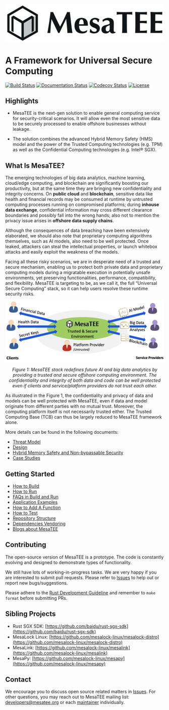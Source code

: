 <p align="center"><img src="docs/images/logo.png" width=500/></p>

# A Framework for Universal Secure Computing

[![Build Status](http://ci.mesalock-linux.org/api/badges/mesalock-linux/mesatee/status.svg)](http://ci.mesalock-linux.org/mesalock-linux/mesatee)
[![Documentation Status](https://img.shields.io/badge/docs-latest-brightgreen.svg)](https://mesatee.org/doc/mesatee_sdk/)
[![Codecov Status](https://codecov.io/gh/mesalock-linux/mesatee/branch/master/graph/badge.svg?token=Cwv13guOBi)](https://codecov.io/gh/mesalock-linux/mesatee)
[![License](https://img.shields.io/badge/License-Apache%202.0-blue.svg)](https://opensource.org/licenses/Apache-2.0)

## Highlights

* MesaTEE is the next-gen solution to enable general computing service for security-critical scenarios. It will allow even the most sensitive data to be securely processed to enable offshore businesses without leakage.

* The solution combines the advanced Hybrid Memory Safety (HMS) model and the power of the Trusted Computing technologies (e.g. TPM) as well as the Confidential Computing technologies (e.g. Intel® SGX).

## What Is MesaTEE?

The emerging technologies of big data analytics, machine learning, cloud/edge
computing, and blockchain are significantly boosting our productivity, but at
the same time they are bringing new confidentiality and integrity concerns. On
**public cloud** and **blockchain**, sensitive data like health and financial
records may be consumed at runtime by untrusted computing processes running on
compromised platforms; during **inhouse data exchange**, confidential
information may cross different clearance boundaries and possibly fall into the
wrong hands; also not to mention the privacy issue arises in **offshore data
supply chains**.

Although the consequences of data breaching have been extensively elaborated,
we should also note that proprietary computing algorithms themselves, such as
AI models, also need to be well protected. Once leaked, attackers can steal the
intellectual properties, or launch whitebox attacks and easily exploit the
weakness of the models.

Facing all these risky scenarios, we are in desperate need of a trusted and
secure mechanism, enabling us to protect both private data and proprietary
computing models during a migratable execution in potentially unsafe
environments, yet preserving functionalities, performance, compatibility, and
flexibility. MesaTEE is targeting to be, as we call it, the full “Universal
Secure Computing” stack, so it can help users resolve these runtime security
risks.

<p align="center"><img src="docs/images/overview.png" width="600"/></p>
<p align="center"><i>Figure 1: MesaTEE stack redefines future AI and big data analytics by
providing a trusted and secure offshore computing environment. The
confidentiality and integrity of both data and code can be well protected even
  if clients and service/platform providers do not trust each other.</i></p>

As illustrated in the Figure 1, the confidentiality and privacy of data and
models can be well protected with MesaTEE, even if data and model originate
from different parties with no mutual trust. Moreover, the computing platform
itself is not necessarily trusted either. The Trusted Computing Base (TCB) can
thus be largely reduced to MesaTEE framework alone.

More details can be found in the following documents:
* [Threat Model](docs/threat_model.md)
* [Design](docs/design.md)
* [Hybrid Memory Safety and Non-bypassable Security](docs/hms_and_nbsp.md)
* [Case Studies](docs/case_study.md)

## Getting Started

* [How to Build](docs/how_to_build.md)
* [How to Run](docs/how_to_run.md)
* [FAQs in Build and Run](docs/faq.md)
* [Application Examples](examples/README.md)
* [How to Add A Function](docs/how_to_add_your_function.md)
* [How to Test](tests)
* [Repository Structure](docs/repo_structure.md)
* [Dependencies Vendoring](third_party/README.md)
* [Blogs about MesaTEE](https://medium.com/@baidu.xlab)

## Contributing

The open-source version of MesaTEE is a prototype. The code is constantly
evolving and designed to demonstrate types of functionality.

We still have lots of working-in-progress tasks. We are very happy if you are
interested to submit pull requests. Please refer to
[Issues](https://github.com/mesalock-linux/mesatee/issues) to help out
or report new bugs/suggestions.

Please adhere to the [Rust Development Guideline](docs/rust_guideline.md) and remember to ``make format`` before submitting PRs.

## Sibling Projects

* Rust SGX SDK:
  [https://github.com/baidu/rust-sgx-sdk](https://github.com/baidu/rust-sgx-sdk)
* MesaLock Linux:
  [https://github.com/mesalock-linux/mesalock-distro](https://github.com/mesalock-linux/mesalock-distro)
* MesaLink:
  [https://github.com/mesalock-linux/mesalink](https://github.com/mesalock-linux/mesalink)
* MesaPy:
  [https://github.com/mesalock-linux/mesapy](https://github.com/mesalock-linux/mesapy)

## Contact

We encourage you to discuss open source related matters in [Issues](https://github.com/mesalock-linux/mesatee/issues). For other questions, you may reach out to MesaTEE mailing list: [developers@mesatee.org](mailto:developers@mesatee.org) or each [maintainer](MAINTAINERS.md) individually.
